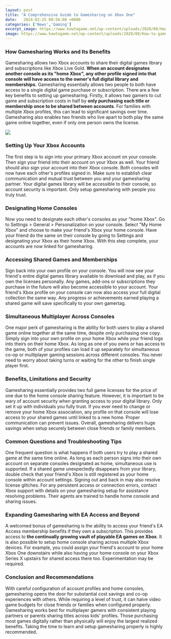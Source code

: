 ```yaml
---
layout: post
title: "A Comprehensive Guide to Gamesharing on Xbox One"
date:   2024-02-25 00:56:08 +0000
categories: ['News','Gaming']
excerpt_image: https://www.howtogame.net/wp-content/uploads/2020/08/How-to-game-share-on-Xbox-One.jpg
image: https://www.howtogame.net/wp-content/uploads/2020/08/How-to-game-share-on-Xbox-One.jpg
---
```


### How Gamesharing Works and Its Benefits 
Gamesharing allows two Xbox accounts to share their digital games library and subscriptions like Xbox Live Gold. **When an account designates another console as its "home Xbox", any other profile signed into that console will have access to the owner's full digital library and memberships.** Gamesharing essentially allows two people to both have access to a single digital game purchase or subscription.
There are a few key benefits to setting up gamesharing. Firstly, it allows two gamers to cut game and subscription costs in half by **only purchasing each title or membership once to be shared between accounts**. For families with multiple Xbox profiles, this can lead to significant savings over time. Gamesharing also enables two friends who live apart to both play the same game online together, even if only one person owns the license. 

![](https://www.howtogame.net/wp-content/uploads/2020/08/How-to-game-share-on-Xbox-One.jpg)
### Setting Up Your Xbox Accounts
The first step is to sign into your primary Xbox account on your console. Then sign your friend into their account on your Xbox as well. Your friend should also sign your account into their Xbox console. Both consoles will now have each other's profiles signed in.
Make sure to establish clear communication and mutual trust between you and your gamesharing partner. Your digital games library will be accessible to their console, so account security is important. Only setup gamesharing with people you truly trust.
### Designating Home Consoles 
Now you need to designate each other's consoles as your "home Xbox". Go to Settings > General > Personalization on your console. Select "My Home Xbox" and choose to make your friend's Xbox your home console.
Have your friend do the same on their console by going to Settings and designating your Xbox as their home Xbox. With this step complete, your accounts are now linked for gamesharing.
### Accessing Shared Games and Memberships
Sign back into your own profile on your console. You will now see your friend's entire digital games library available to download and play, as if you own the licenses personally. Any games, add-ons or subscriptions they purchase in the future will also become accessible to your account. 
Your friend's Xbox profile on your console can now also access your full digital collection the same way. Any progress or achievements earned playing a shared game will save specifically to your own gamertag.
### Simultaneous Multiplayer Across Consoles
One major perk of gamesharing is the ability for both users to play a shared game online together at the same time, despite only purchasing one copy. Simply sign into your own profile on your home Xbox while your friend logs into theirs on their home Xbox. 
As long as one of you owns or has access to the game, both of your profiles can load it up separately for simultaneous co-op or multiplayer gaming sessions across different consoles. You never need to worry about taking turns or waiting for the other to finish single player first.
### Benefits, Limitations and Security 
Gamesharing essentially provides two full game licenses for the price of one due to the home console sharing feature. However, it is important to be wary of account security when granting access to your digital library. Only set it up with individuals you fully trust. 
If you ever need to change or remove your home Xbox association, any profile on that console will lose access to your shared games until linked to a new home. Proper communication can prevent issues. Overall, gamesharing delivers huge savings when setup securely between close friends or family members.
### Common Questions and Troubleshooting Tips 
One frequent question is what happens if both users try to play a shared game at the same time online. As long as each person signs into their own account on separate consoles designated as home, simultaneous use is supported. 
If a shared game unexpectedly disappears from your library, double check that your friend's Xbox is still registered as your home console within account settings. Signing out and back in may also resolve license glitches. 
For any persistent access or connection errors, contact Xbox support with details on your gamesharing setup for assistance resolving problems. Their agents are trained to handle home console and sharing issues.
### Expanding Gamesharing with EA Access and Beyond
A welcomed bonus of gamesharing is the ability to access your friend's EA Access membership benefits if they own a subscription. This provides access to **the continually growing vault of playable EA games on Xbox**. 
It is also possible to setup home console sharing across multiple Xbox devices. For example, you could assign your friend's account to your home Xbox One downstairs while also having your home console on your Xbox Series X upstairs for shared access there too. Experimentation may be required.
### Conclusion and Recommendations
With careful configuration of account profiles and home consoles, gamesharing opens the door for substantial cost savings and co-op experiences with others. While requiring a level of trust, it can halve video game budgets for close friends or families when configured properly. 
Gamesharing works best for multiplayer gamers with consistent playing partners or parents sharing titles across kids' profiles. Those purchasing most games digitally rather than physically will enjoy the largest realized benefits. Taking the time to learn and setup gamesharing properly is highly recommended.